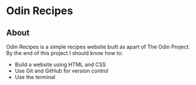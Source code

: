 # Odin Recipes

## About

Odin Recipes is a simple recipes website built as apart of The Odin Project.
By the end of this project I should know how to:

- Build a website using HTML and CSS
- Use Git and GitHub for version control
- Use the terminal
